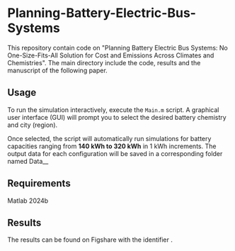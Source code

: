 # Planning-Battery-Electric-Bus-Systems
This repository contain code on "Planning Battery Electric Bus Systems: No One-Size-Fits-All Solution for Cost and Emissions Across Climates and Chemistries". The main directory include the code, results and the manuscript of the following paper.

## Usage

To run the simulation interactively, execute the `Main.m` script. A graphical user interface (GUI) will prompt you to select the desired battery chemistry and city (region). 

Once selected, the script will automatically run simulations for battery capacities ranging from **140 kWh to 320 kWh** in 1 kWh increments. The output data for each configuration will be saved in a corresponding folder named Data_<BatteryType>_<Region>

## Requirements
Matlab 2024b

## Results
The results can be found on Figshare with the identifier .
